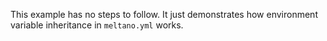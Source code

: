 This example has no steps to follow. It just demonstrates how environment variable inheritance in `meltano.yml` works.
